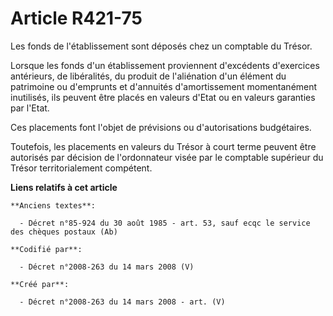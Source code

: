 # Article R421-75

Les fonds de l'établissement sont déposés chez un comptable du Trésor.

Lorsque les fonds d'un établissement proviennent d'excédents d'exercices antérieurs, de libéralités, du produit de
l'aliénation d'un élément du patrimoine ou d'emprunts et d'annuités d'amortissement momentanément inutilisés, ils peuvent
être placés en valeurs d'Etat ou en valeurs garanties par l'Etat.

Ces placements font l'objet de prévisions ou d'autorisations budgétaires.

Toutefois, les placements en valeurs du Trésor à court terme peuvent être autorisés par décision de l'ordonnateur visée par
le comptable supérieur du Trésor territorialement compétent.

**Liens relatifs à cet article**

	**Anciens textes**:

	  - Décret n°85-924 du 30 août 1985 - art. 53, sauf ecqc le service des chèques postaux (Ab)

	**Codifié par**:

	  - Décret n°2008-263 du 14 mars 2008 (V)

	**Créé par**:

	  - Décret n°2008-263 du 14 mars 2008 - art. (V)
